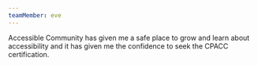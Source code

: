 ```yaml
---
teamMember: eve
---
```


Accessible Community has given me a safe place to grow and learn about accessibility and it has given me the confidence to seek the CPACC certification.
